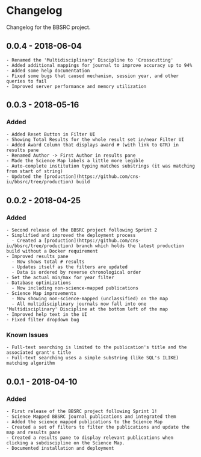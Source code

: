 # Changelog

Changelog for the BBSRC project.

## 0.0.4 - 2018-06-04
    - Renamed the 'Multidisciplinary' Discipline to 'Crosscutting'
    - Added additional mappings for journal to improve accuracy up to 94%
    - Added some help documentation
    - Fixed some bugs that caused mechanism, session year, and other queries to fail
    - Improved server performance and memory utilization

## 0.0.3 - 2018-05-16
### Added
    - Added Reset Button in Filter UI
    - Showing Total Results for the whole result set in/near Filter UI
    - Added Award Column that displays award # (with link to GTR) in results pane
    - Renamed Author -> First Author in results pane
    - Made the Science Map labels a little more legible
    - Auto-complete institution typing matches substrings (it was matching from start of string)
    - Updated the [production](https://github.com/cns-iu/bbsrc/tree/production) build

## 0.0.2 - 2018-04-25
### Added
    - Second release of the BBSRC project following Sprint 2
    - Simplified and improved the deployment process
      - Created a [production](https://github.com/cns-iu/bbsrc/tree/production) branch which holds the latest production build without a Docker requirement
    - Improved results pane
      - Now shows total # results
      - Updates itself as the filters are updated
      - Data is ordered by reverse chronological order
    - Set the actual min/max for year filter
    - Database optimizations
      - Now including non-science-mapped publications
    - Science Map improvements
      - Now showing non-science-mapped (unclassified) on the map
      - All multidisciplinary journals now fall into one 'Multidisciplinary' Discipline at the bottom left of the map
    - Improved help text in the UI
    - Fixed filter dropdown bug
### Known Issues
    - Full-text searching is limited to the publication's title and the associated grant's title
    - Full-text searching uses a simple substring (like SQL's ILIKE) matching algorithm

## 0.0.1 - 2018-04-10
### Added
    - First release of the BBSRC project following Sprint 1!
    - Science Mapped BBSRC journal publications and integrated them
    - Added the science mapped publications to the Science Map
    - Created a set of filters to filter the publications and update the map and results pane
    - Created a results pane to display relevant publications when clicking a subdiscipline on the Science Map.
    - Documented installation and deployment
